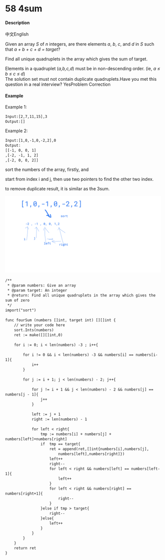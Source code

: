 # 58 4sum



#### Description

中文English

Given an array _S_ of _n_ integers, are there elements _a_, _b_, _c_, and _d_ in _S_ such that _a + b + c + d = target_?

Find all unique quadruplets in the array which gives the sum of target.

Elements in a quadruplet \(_a,b,c,d_\) must be in non-descending order. \(ie, _a ≤ b ≤ c ≤ d_\)  
The solution set must not contain duplicate quadruplets.Have you met this question in a real interview?  YesProblem Correction

#### Example

Example 1:

```text
Input:[2,7,11,15],3
Output:[]

```

Example 2:

```text
Input:[1,0,-1,0,-2,2],0
Output:
[[-1, 0, 0, 1]
,[-2, -1, 1, 2]
,[-2, 0, 0, 2]]
```

sort the numbers of the array, firstly, and 

start from index i and j, then use  two pointers to find the other two index.

to remove duplicate result, it is similar as the 3sum.

![](../.gitbook/assets/autodraw-13_03_2019.png)



```text
/**
 * @param numbers: Give an array
 * @param target: An integer
 * @return: Find all unique quadruplets in the array which gives the sum of zero
 */
import("sort") 
 
func fourSum (numbers []int, target int) [][]int {
    // write your code here
    sort.Ints(numbers)
    ret := make([][]int,0)
    
    for i := 0; i < len(numbers) -3 ; i++{
        
        for i != 0 && i < len(numbers) -3 && numbers[i] == numbers[i-1]{
            i++
        }
        
        for j := i + 1; j < len(numbers) - 2; j++{
            
            for j != i + 1 && j < len(numbers) - 2 && numbers[j] == numbers[j - 1]{
                j++
            }
            
            left := j + 1 
            right := len(numbers) - 1 
            
            for left < right{
                tmp := numbers[i] + numbers[j] + numbers[left]+numbers[right]
                if  tmp == target{
                    ret = append(ret,[]int{numbers[i],numbers[j],
                        numbers[left],numbers[right]})
                    left++
                    right--
                    for left < right && numbers[left] == numbers[left-1]{
                        left++
                    }
                    for left < right && numbers[right] == numbers[right+1]{
                        right--
                    }
                }else if tmp > target{
                    right--
                }else{
                    left++
                }
            }
        }
    }
    return ret
}

```

